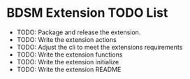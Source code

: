 # BDSM Extension TODO List

* TODO: Package and release the extension.
* TODO: Write the extension actions
* TODO: Adjust the cli to meet the extensions requirements
* TODO: Write the extension functions
* TODO: Write the extension initialize
* TODO: Write the extension README
